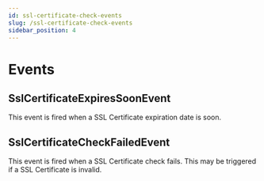 ```yaml
---
id: ssl-certificate-check-events
slug: /ssl-certificate-check-events
sidebar_position: 4
---
```


# Events

## SslCertificateExpiresSoonEvent

This event is fired when a SSL Certificate expiration date is soon.

## SslCertificateCheckFailedEvent

This event is fired when a SSL Certificate check fails. This may be triggered if a SSL Certificate is invalid.


